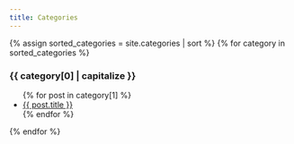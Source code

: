 ```yaml
---
title: Categories
---
```


{% assign sorted_categories = site.categories | sort %}
{% for category in sorted_categories %}
<section id="{{ category[0] }}" class="index-category">
<h3>{{ category[0] | capitalize }}</h3>
<ul>
    {% for post in category[1] %}
      <li><a href="{{ post.url }}">{{ post.title }}</a></li>
    {% endfor %}
</ul>
</section>
{% endfor %}
